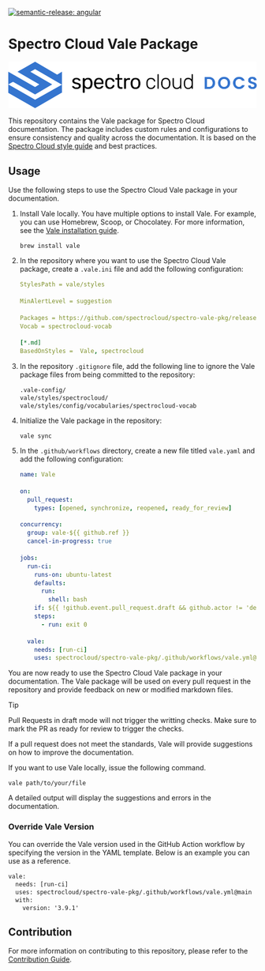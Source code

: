 [![semantic-release: angular](https://img.shields.io/badge/semantic--release-angular-e10079?logo=semantic-release)](https://github.com/semantic-release/semantic-release)

# Spectro Cloud Vale Package

![Spectro Cloud logo with docs inline](/static/images/spectrocloud-logo-light.svg)

This repository contains the Vale package for Spectro Cloud documentation. The package includes custom rules and configurations to ensure consistency and quality across the documentation. It is based on the [Spectro Cloud style guide](https://spectrocloud.atlassian.net/wiki/spaces/DE/pages/1765933057/Spectro+Cloud+Internal+Style+Guide) and best practices.

## Usage

Use the following steps to use the Spectro Cloud Vale package in your documentation.

1. Install Vale locally. You have multiple options to install Vale. For example, you can use Homebrew, Scoop, or Chocolatey. For more information, see the [Vale installation guide](https://vale.sh/docs/vale-cli/installation/).

   ```shell
   brew install vale
   ```

2. In the repository where you want to use the Spectro Cloud Vale package, create a `.vale.ini` file and add the following configuration:

   ```yaml
   StylesPath = vale/styles

   MinAlertLevel = suggestion

   Packages = https://github.com/spectrocloud/spectro-vale-pkg/releases/latest/download/spectrocloud.zip
   Vocab = spectrocloud-vocab

   [*.md]
   BasedOnStyles =  Vale, spectrocloud
   ```

3. In the repository `.gitignore` file, add the following line to ignore the Vale package files from being committed to the repository:

   ```shell
   .vale-config/
   vale/styles/spectrocloud/
   vale/styles/config/vocabularies/spectrocloud-vocab
   ```

4. Initialize the Vale package in the repository:

   ```shell
   vale sync
   ```

5. In the `.github/workflows` directory, create a new file titled `vale.yaml` and add the following configuration:

   ```yaml
   name: Vale

   on:
     pull_request:
       types: [opened, synchronize, reopened, ready_for_review]

   concurrency:
     group: vale-${{ github.ref }}
     cancel-in-progress: true

   jobs:
     run-ci:
       runs-on: ubuntu-latest
       defaults:
         run:
           shell: bash
       if: ${{ !github.event.pull_request.draft && github.actor != 'dependabot[bot]' && github.actor != 'dependabot-preview[bot]' }}
       steps:
         - run: exit 0

     vale:
       needs: [run-ci]
       uses: spectrocloud/spectro-vale-pkg/.github/workflows/vale.yml@main
   ```

You are now ready to use the Spectro Cloud Vale package in your documentation. The Vale package will be used on every pull request in the repository and provide feedback on new or modified markdown files.

> [!TIP]
> Pull Requests in draft mode will not trigger the writting checks. Make sure to mark the PR as ready for review to trigger the checks.

If a pull request does not meet the standards, Vale will provide suggestions on how to improve the documentation.

If you want to use Vale locally, issue the following command.

```shell
vale path/to/your/file
```

A detailed output will display the suggestions and errors in the documentation.

### Override Vale Version

You can override the Vale version used in the GitHub Action workflow by specifying the version in the YAML template. Below is an example you can use as a reference.

```shell
vale:
  needs: [run-ci]
  uses: spectrocloud/spectro-vale-pkg/.github/workflows/vale.yml@main
  with:
    version: '3.9.1'
```


## Contribution

For more information on contributing to this repository, please refer to the [Contribution Guide](docs/CONTRIBUTION.md).
